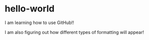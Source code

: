# hello-world

I am learning how to use GitHub!!

I am also figuring out how different types of formatting will appear!
